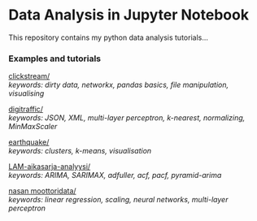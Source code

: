 # Data Analysis in Jupyter Notebook

This repository contains my python data analysis tutorials...


### Examples and tutorials


[clickstream/](clickstream/)        
_keywords: dirty data, networkx, pandas basics, file manipulation, visualising_

[digitraffic/](digitraffic/)        
_keywords: JSON, XML, multi-layer perceptron, k-nearest, normalizing, MinMaxScaler_

[earthquake/](https://gitlab.labranet.jamk.fi/data-analysis-and-ai/earthquake)      
_keywords: clusters, k-means, visualisation_

[LAM-aikasarja-analyysi/](LAM/)     
_keywords: ARIMA, SARIMAX, adfuller, acf, pacf, pyramid-arima_

[nasan moottoridata/](https://gitlab.labranet.jamk.fi/data-analysis-and-ai/nasan_moottoridata)      
_keywords: linear regression, scaling, neural networks, multi-layer perceptron_

